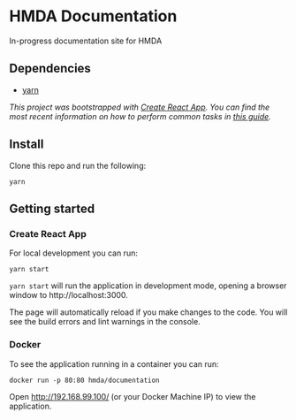 # HMDA Documentation
In-progress documentation site for HMDA

## Dependencies

* [yarn](https://yarnpkg.com)

_This project was bootstrapped with [Create React App](https://github.com/facebookincubator/create-react-app). You can find the most recent information on how to perform common tasks in [this guide](https://github.com/facebookincubator/create-react-app/blob/master/packages/react-scripts/template/README.md)._

## Install

Clone this repo and run the following:

```
yarn
```

## Getting started

### Create React App

For local development you can run:

```
yarn start
```

`yarn start` will run the application in development mode, opening a browser window to http://localhost:3000.

The page will automatically reload if you make changes to the code.
You will see the build errors and lint warnings in the console.

### Docker

To see the application running in a container you can run:

```
docker run -p 80:80 hmda/documentation
```

Open http://192.168.99.100/ (or your Docker Machine IP) to view the application.
